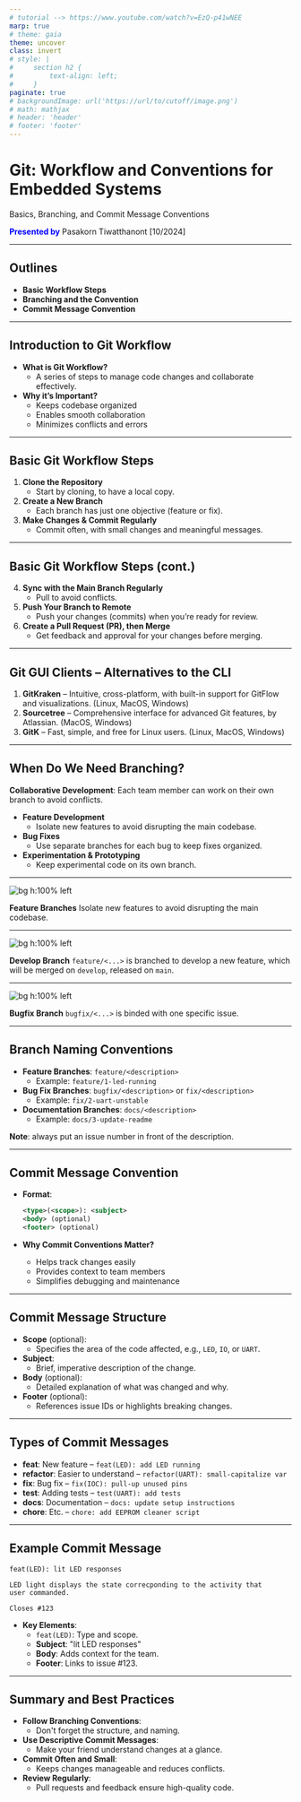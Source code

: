 ```yaml
---
# tutorial --> https://www.youtube.com/watch?v=EzQ-p41wNEE
marp: true
# theme: gaia
theme: uncover
class: invert
# style: |
#     section h2 {
#         text-align: left;
#     }
paginate: true
# backgroundImage: url('https://url/to/cutoff/image.png')
# math: mathjax
# header: 'header'
# footer: 'footer'
---
```


# Git: Workflow and Conventions for Embedded Systems

Basics, Branching, and Commit Message Conventions

<span style="color:blue;">**Presented by**</span>
Pasakorn Tiwatthanont [10/2024]

<!-- _paginate: hide -->

---

## Outlines

- **Basic Workflow Steps**
- **Branching and the Convention**
- **Commit Message Convention**

---

## Introduction to Git Workflow

- **What is Git Workflow?**
  - A series of steps to manage code changes and collaborate effectively.
- **Why it’s Important?**
  - Keeps codebase organized
  - Enables smooth collaboration
  - Minimizes conflicts and errors

---

## Basic Git Workflow Steps

1. **Clone the Repository**
   - Start by cloning, to have a local copy.
2. **Create a New Branch**
   - Each branch has just one objective (feature or fix).
3. **Make Changes & Commit Regularly**
   - Commit often, with small changes and meaningful messages.

---

## Basic Git Workflow Steps (cont.)

4. **Sync with the Main Branch Regularly**
   - Pull to avoid conflicts.
5. **Push Your Branch to Remote**
   - Push your changes (commits) when you’re ready for review.
6. **Create a Pull Request (PR), then Merge**
   - Get feedback and approval for your changes before merging.

---

## Git GUI Clients – Alternatives to the CLI

1. **GitKraken** – Intuitive, cross-platform, with built-in support for GitFlow and visualizations. (Linux, MacOS, Windows)
2. **Sourcetree** – Comprehensive interface for advanced Git features, by Atlassian. (MacOS, Windows)
3. **GitK** – Fast, simple, and free for Linux users. (Linux, MacOS, Windows)

---

## When Do We Need Branching?

**Collaborative Development**: Each team member can work on their own branch to avoid conflicts.

- **Feature Development**
  - Isolate new features to avoid disrupting the main codebase.
- **Bug Fixes**
  - Use separate branches for each bug to keep fixes organized.
- **Experimentation & Prototyping**
  - Keep experimental code on its own branch.

---

![bg h:100% left](git-workflow_for_es/branching_strategy_1.png)

**Feature Branches**
Isolate new features to avoid disrupting the main codebase.

---

![bg h:100% left](git-workflow_for_es/branching_strategy_2.png)

**Develop Branch**
`feature/<...>` is branched to develop a new feature,
which will be merged on `develop`, released on `main`.

---

![bg h:100% left](git-workflow_for_es/branching_fix.png)

**Bugfix Branch**
`bugfix/<...>` is binded with one specific issue.

---

## Branch Naming Conventions

- **Feature Branches**: `feature/<description>`
  - Example: `feature/1-led-running`
- **Bug Fix Branches**: `bugfix/<description>` or `fix/<description>`
  - Example: `fix/2-uart-unstable`
- **Documentation Branches**: `docs/<description>`
  - Example: `docs/3-update-readme`

**Note**: always put an issue number in front of the description.

---

## Commit Message Convention

- **Format**:

  ```xml
  <type>(<scope>): <subject>
  <body> (optional)
  <footer> (optional)
  ```

- **Why Commit Conventions Matter?**
  - Helps track changes easily
  - Provides context to team members
  - Simplifies debugging and maintenance

---

## Commit Message Structure

- **Scope** (optional):
  - Specifies the area of the code affected, e.g., `LED`, `IO`, or `UART`.
- **Subject**:
  - Brief, imperative description of the change.
- **Body** (optional):
  - Detailed explanation of what was changed and why.
- **Footer** (optional):
  - References issue IDs or highlights breaking changes.

---

## Types of Commit Messages

- **feat**: New feature – `feat(LED): add LED running`
- **refactor**: Easier to understand – `refactor(UART): small-capitalize var`
- **fix**: Bug fix – `fix(IOC): pull-up unused pins`
- **test**: Adding tests – `test(UART): add tests`
- **docs**: Documentation – `docs: update setup instructions`
- **chore**: Etc. – `chore: add EEPROM cleaner script`

---

## Example Commit Message

```text
feat(LED): lit LED responses

LED light displays the state correcponding to the activity that
user commanded.

Closes #123
```

- **Key Elements**:
  - `feat(LED)`: Type and scope.
  - **Subject**: "lit LED responses"
  - **Body**: Adds context for the team.
  - **Footer**: Links to issue #123.

---

## Summary and Best Practices

- **Follow Branching Conventions**:
  - Don't forget the structure, and naming.
- **Use Descriptive Commit Messages**:
  - Make your friend understand changes at a glance.
- **Commit Often and Small**:
  - Keeps changes manageable and reduces conflicts.
- **Review Regularly**:
  - Pull requests and feedback ensure high-quality code.

